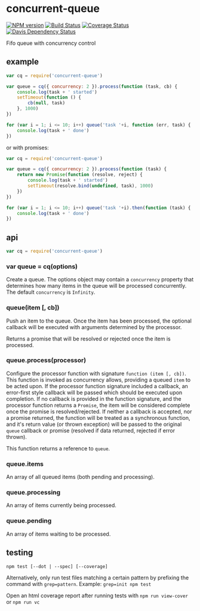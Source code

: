# concurrent-queue

[![NPM version](https://badge.fury.io/js/concurrent-queue.png)](http://badge.fury.io/js/concurrent-queue)
[![Build Status](https://travis-ci.org/jasonpincin/concurrent-queue.svg?branch=master)](https://travis-ci.org/jasonpincin/concurrent-queue)
[![Coverage Status](https://coveralls.io/repos/jasonpincin/concurrent-queue/badge.png?branch=master)](https://coveralls.io/r/jasonpincin/concurrent-queue?branch=master)
[![Davis Dependency Status](https://david-dm.org/jasonpincin/concurrent-queue.png)](https://david-dm.org/jasonpincin/concurrent-queue)

Fifo queue with concurrency control

## example

```javascript
var cq = require('concurrent-queue')

var queue = cq({ concurrency: 2 }).process(function (task, cb) {
    console.log(task + ' started')
    setTimeout(function () {
        cb(null, task)
    }, 1000)
})

for (var i = 1; i <= 10; i++) queue('task '+i, function (err, task) {
    console.log(task + ' done')
})
```

or with promises:

```javascript
var cq = require('concurrent-queue')

var queue = cq({ concurrency: 2 }).process(function (task) {
    return new Promise(function (resolve, reject) {
        console.log(task + ' started')
        setTimeout(resolve.bind(undefined, task), 1000)
    })
})

for (var i = 1; i <= 10; i++) queue('task '+i).then(function (task) {
    console.log(task + ' done')
})
```

## api

```javascript
var cq = require('concurrent-queue')
```

### var queue = cq(options)

Create a queue. The options object may contain a `concurrency` property that determines 
how many items in the queue will be processed concurrently. The default `concurrency` is 
`Infinity`.

### queue(item [, cb])

Push an item to the queue. Once the item has been processed, the optional callback will 
be executed with arguments determined by the processor. 

Returns a promise that will be resolved or rejected once the item is processed.

### queue.process(processor)

Configure the processor function with signature `function (item [, cb])`. This function is 
invoked as concurrency allows, providing a queued `item` to be acted upon. If the processor 
function signature included a callback, an error-first style callback will be passed which 
should be executed upon completion. If no callback is provided in the function signature, and 
the processor function returns a `Promise`, the item will be considered complete once the promise 
is resolved/rejected. If neither a callback is accepted, nor a promise returned, the function 
will be treated as a synchronous function, and it's return value (or thrown exception) will be 
passed to the original `queue` callback or promise (resolved if data returned, rejected if 
error thrown).

This function returns a reference to `queue`.

### queue.items

An array of all queued items (both pending and processing).

### queue.processing

An array of items currently being processed.

### queue.pending

An array of items waiting to be processed.


## testing

`npm test [--dot | --spec] [--coverage]`

Alternatively, only run test files matching a certain pattern by prefixing the command 
with `grep=pattern`. Example: `grep=init npm test`

Open an html coverage report after running tests with `npm run view-cover` or `npm run vc`
